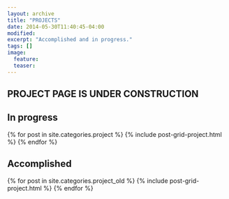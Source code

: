 ```yaml
---
layout: archive
title: "PROJECTS"
date: 2014-05-30T11:40:45-04:00
modified:
excerpt: "Accomplished and in progress."
tags: []
image:
  feature:
  teaser:
---
```


<div class="archive-wrap">
      <article class="tile"><h1>PROJECT PAGE IS UNDER CONSTRUCTION</h1></article>
</div><!-- /.archive-wrap -->

<div class="archive-wrap">
      <article class="tile"><h2>In progress</h2></article>
</div><!-- /.archive-wrap -->

<div class="archive-wrap">
  <div class="page-content">
  <div class="tiles">
  {% for post in site.categories.project %}
    {% include post-grid-project.html %}
  {% endfor %}
  </div><!-- /.tiles -->
  </div><!-- /.page-content -->
</div><!-- /.archive-wrap -->

<div class="archive-wrap">
      <article class="tile"><h2>Accomplished</h2></article>
</div><!-- /.archive-wrap -->

<div class="archive-wrap">
  <div class="page-content">
  <div class="tiles">
  {% for post in site.categories.project_old %}
    {% include post-grid-project.html %}
  {% endfor %}
  </div><!-- /.tiles -->
  </div><!-- /.page-content -->
</div><!-- /.archive-wrap -->
